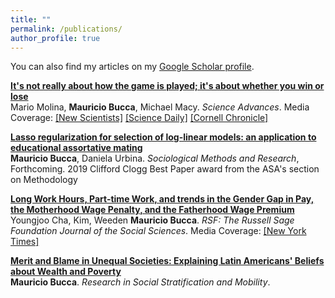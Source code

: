 ```yaml
---
title: ""
permalink: /publications/
author_profile: true
---
```



You can also find my articles on my [Google Scholar profile](https://scholar.google.com/citations?user=nD0LNU4AAAAJ&hl=en).

<b>[It's not really about how the game is played; it's about whether you win or lose](http://mebucca.github.io/research/beliefs_experiment)</b><br>
Mario Molina, <b>Mauricio Bucca</b>, Michael Macy. <i>Science Advances</i>. Media Coverage: [[New Scientists]](https://www.newscientist.com/article/2210263-lifes-winners-think-success-was-earned-even-if-it-was-down-to-luck/) [[Science Daily]](https://www.sciencedaily.com/releases/2019/07/190717230341.htm) [[Cornell Chronicle]](http://news.cornell.edu/stories/2019/07/rigged-card-game-sheds-light-perceptions-inequality)  

<b>[Lasso regularization for selection of log-linear models: an application to educational assortative mating](http://mebucca.github.io/research/lassollm)</b><br>
<b>Mauricio Bucca</b>, Daniela Urbina. <i>Sociological Methods and Research</i>, Forthcoming. 2019 Clifford Clogg Best Paper award from the ASA's section on Methodology
	
<b>[Long Work Hours, Part-time Work, and trends in the Gender Gap in Pay, the Motherhood Wage Penalty, and the Fatherhood Wage Premium](http://mebucca.github.io/research/longhours)</b><br>
Youngjoo Cha, Kim, Weeden <b>Mauricio Bucca</b>. <i>RSF: The Russell Sage Foundation Journal of the Social Sciences</i>. Media Coverage: [[New York Times]](https://mebucca.github.io/files/papers/longhours_nyt.pdf)


<b>[Merit and Blame in Unequal Societies: Explaining Latin Americans' Beliefs about Wealth and Poverty](http://mebucca.github.io/research/beliefs)</b><br>
<b>Mauricio Bucca</b>. <i>Research in Social Stratification and Mobility</i>.

